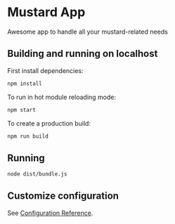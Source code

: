 # Mustard App

Awesome app to handle all your mustard-related needs

## Building and running on localhost

First install dependencies:

```sh
npm install
```

To run in hot module reloading mode:

```sh
npm start
```

To create a production build:

```sh
npm run build
```

## Running

```sh
node dist/bundle.js
```

## Customize configuration

See [Configuration Reference](https://cli.vuejs.org/config/).
